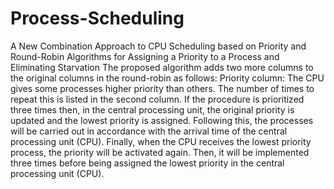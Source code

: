 # Process-Scheduling

A New Combination Approach to CPU Scheduling based on Priority and Round-Robin Algorithms for Assigning a Priority to a Process and Eliminating Starvation 
The proposed algorithm adds two more columns to the original columns in the round-robin as follows: Priority column: The CPU gives some processes higher priority than others. The number of times to repeat this is listed in the second column. If the procedure is prioritized three times then, in the central processing unit, the original priority is updated and the lowest priority is assigned. Following this, the processes will be carried out in accordance with the arrival time of the central processing unit (CPU). Finally, when the CPU receives the lowest priority process, the priority will be activated again. Then, it will be implemented three times before being assigned the lowest priority in the central processing unit (CPU).
